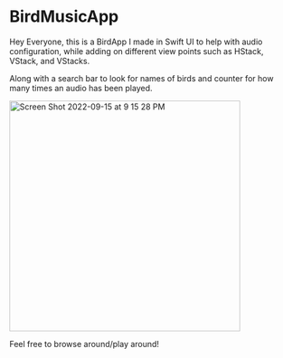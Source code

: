 # BirdMusicApp

Hey Everyone, this is a BirdApp I made in Swift UI to help with audio configuration, 
while adding on different view points such as HStack, VStack, and VStacks.

Along with a search bar to look for names of birds and counter for how many times an audio has been played.

<img width="408" alt="Screen Shot 2022-09-15 at 9 15 28 PM" src="https://user-images.githubusercontent.com/52630999/190543286-fc4cfb99-4429-4be2-8867-d6ec988ac758.png">


Feel free to browse around/play around!
